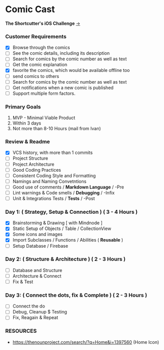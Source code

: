 # Comic Cast
**The Shortcutter's iOS Challenge** [->](https://github.com/shortcut/coding-assignment-ios)

### Customer Requirements
- [x] Browse through the comics
- [ ] See the comic details, including its description 
- [ ] Search for comics by the comic number as well as text
- [ ] Get the comic explanation
- [x] favorite the comics, which would be available offline too
- [ ] send comics to others
- [ ] Search for comics by the comic number as well as text
- [ ] Get notifications when a new comic is published
- [ ] Support multiple form factors.

### Primary Goals
1. MVP - Minimal Viable Product
2. Within 3 days
3. Not more than 8-10 Hours (mail from Ivan)

### Review & Readme
- [x] VCS history, with more than 1 commits
- [ ] Project Structure
- [ ] Project Architecture
- [ ] Good Coding Practices
- [ ] Consistent Coding Style and Formatting
- [ ] Namings and Naming Convetntions
- [ ] Good use of comments / **Markdown Language** / -Pre
- [ ] Lint warnings & Code smells / **Debugging** / -Infix
- [ ] Unit & Integrations Tests / **Tests** / -Post

### Day 1: ( Strategy, Setup & Connection ) ( 3 - 4 Hours )
- [x] Brainstorming & Drawing [ with Mindnode ]
- [x] Static Setup of Objects / Table / CollectionView
- [x] Some icons and images
- [x] Import Subclasses / Functions / Abilities ( **Reusable** )
- [ ] Setup Database / Firebase
### Day 2: ( Structure & Architecture ) ( 2 - 3 Hours )
- [ ] Database and Structure
- [ ] Architecture & Connect
- [ ] Fix & Test
### Day 3: ( Connect the dots, fix & Complete ) ( 2 - 3 Hours )
- [ ] Connect the do
- [ ] Debug, Cleanup $ Testing
- [ ] Fix, Reagain & Repeat

### RESOURCES
- https://thenounproject.com/search/?q=Home&i=1397560 (Home Icon)
